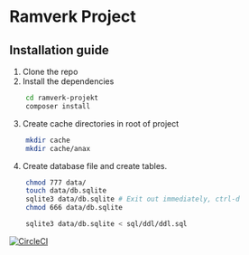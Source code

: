 # Ramverk Project

## Installation guide
1. Clone the repo
2. Install the dependencies
```bash
    cd ramverk-projekt
    composer install
```
3. Create cache directories in root of project
```bash
    mkdir cache
    mkdir cache/anax
```
4. Create database file and create tables.
```bash
    chmod 777 data/
    touch data/db.sqlite
    sqlite3 data/db.sqlite # Exit out immediately, ctrl-d
    chmod 666 data/db.sqlite

    sqlite3 data/db.sqlite < sql/ddl/ddl.sql
```

[![CircleCI](https://circleci.com/github/MartinLindstroem/ramverk-projekt.svg?style=svg)](https://circleci.com/github/MartinLindstroem/ramverk-projekt)